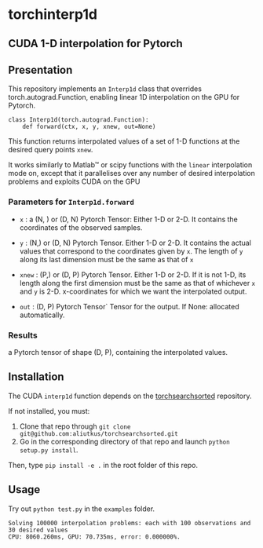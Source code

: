 # torchinterp1d
## CUDA 1-D interpolation for Pytorch

## Presentation

This repository implements an `Interp1d` class that overrides torch.autograd.Function, enabling
linear 1D interpolation on the GPU for Pytorch.

```
class Interp1d(torch.autograd.Function):
    def forward(ctx, x, y, xnew, out=None)
```

This function returns interpolated values of a set of 1-D functions at the desired query points `xnew`.

It works similarly to Matlab™ or scipy functions with
the `linear` interpolation mode on, except that it parallelises over any number of desired interpolation problems and exploits CUDA on the GPU

### Parameters for `Interp1d.forward`

* `x` : a (N, ) or (D, N) Pytorch Tensor:
Either 1-D or 2-D. It contains the coordinates of the observed samples.

* `y` : (N,) or (D, N) Pytorch Tensor.
Either 1-D or 2-D. It contains the actual values that correspond to the coordinates given by `x`.
The length of `y` along its last dimension must be the same as that of `x`

* `xnew` : (P,) or (D, P) Pytorch Tensor.
Either 1-D or 2-D. If it is not 1-D, its length along the first dimension must be the same as that of whichever `x` and `y` is 2-D. x-coordinates for which we want the interpolated output.

* `out` : (D, P) Pytorch Tensor`
        Tensor for the output. If None: allocated automatically.

### Results

a Pytorch tensor of shape (D, P), containing the interpolated values.

## Installation

The CUDA `interp1d` function depends on the [torchsearchsorted](https://github.com/aliutkus/torchsearchsorted) repository.

If not installed, you must:
1. Clone that repo through `git clone git@github.com:aliutkus/torchsearchsorted.git`
2. Go in the corresponding directory of that repo and launch `python setup.py install`.


Then, type `pip install -e .` in the root folder of this repo.

## Usage

Try out `python test.py` in the `examples` folder.
```
Solving 100000 interpolation problems: each with 100 observations and 30 desired values
CPU: 8060.260ms, GPU: 70.735ms, error: 0.000000%.
```
